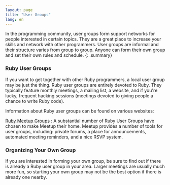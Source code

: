 ```yaml
---
layout: page
title: "User Groups"
lang: en
---
```


In the programming community, user groups form support networks for
people interested in certain topics. They are a great place to increase
your skills and network with other programmers. User groups are informal
and their structure varies from group to group. Anyone can form their
own group and set their own rules and schedule.
{: .summary}

### Ruby User Groups

If you want to get together with other Ruby programmers, a local user
group may be just the thing. Ruby user groups are entirely devoted to
Ruby. They typically feature monthly meetings, a mailing list, a website,
and if you're lucky, frequent hacking sessions (meetings devoted
to giving people a chance to write Ruby code).

Information about Ruby user groups can be found on various websites:

[Ruby Meetup Groups][1]
: A substantial number of Ruby User Groups have chosen to make Meetup
  their home. Meetup provides a number of tools for user groups,
  including: private forums, a place for announcements, automated
  meeting reminders, and a nice RSVP system.

### Organizing Your Own Group

If you are interested in forming your own group, be sure to find out if
there is already a Ruby user group in your area. Larger meetings are
usually much more fun, so starting your own group may not be the best
option if there is already one nearby.



[1]: https://ruby.meetup.com
